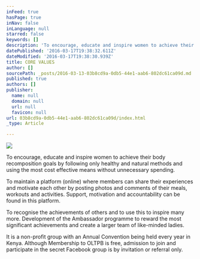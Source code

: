 ```yaml
---
inFeed: true
hasPage: true
inNav: false
inLanguage: null
starred: false
keywords: []
description: 'To encourage, educate and inspire women to achieve their body recomposition goals by following only healthy and natural methods and using the most cost effective means without unnecessary spending.'
datePublished: '2016-03-17T19:38:32.611Z'
dateModified: '2016-03-17T19:38:30.939Z'
title: CORE VALUES
author: []
sourcePath: _posts/2016-03-13-03b8cd9a-0db5-44e1-aab6-802dc61ca09d.md
published: true
authors: []
publisher:
  name: null
  domain: null
  url: null
  favicon: null
url: 03b8cd9a-0db5-44e1-aab6-802dc61ca09d/index.html
_type: Article

---
```

![](https://s3-us-west-2.amazonaws.com/the-grid-img/p/d0d08a382c0933442eee2e07c72d2683464c2a67.jpg)

To encourage, educate and inspire women to achieve their body recomposition goals by following only healthy and natural methods and using the most cost effective means without unnecessary spending.

To maintain a platform (online) where members can share their experiences and motivate each other by posting photos and comments of their meals, workouts and activities. Support, motivation and accountability can be found in this platform.

To recognise the achievements of others and to use this to inspire many more. Development of the Ambassador programme to reward the most significant achievements and create a larger team of like-minded ladies.

It is a non-profit group with an Annual Convention being held every year in Kenya. Although Membership to OLTPB is free, admission to join and participate in the secret Facebook group is by invitation or referral only.